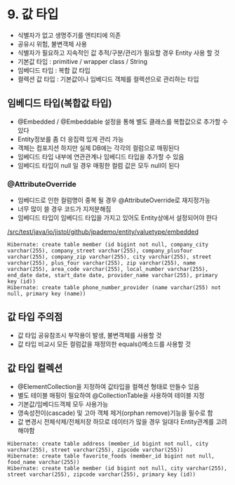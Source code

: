 # 9. 값 타입 #
- 식별자가 없고 생명주기를 엔티티에 의존
- 공유시 위험, 불변객체 사용
- 식별자가 필요하고 지속적인 값 추적/구분/관리가 필요할 경우 Entity 사용 할 것
- 기본값 타입 : primitive / wrapper class / String
- 임베디드 타입 : 복합 값 타입
- 컬렉션 값 타입 : 기본값이나 임베디드 객체를 컬렉션으로 관리하는 타입  

임베디드 타입(복합값 타입)
----
- @Embedded / @Embeddable 설정을 통해 별도 클래스를 복합값으로 추가할 수 있다
- Entity정보를 좀 더 응집력 있게 관리 가능
- 객체는 컴포지션 하지만 실제 DB에는 각각의 컬럼으로 매핑된다
- 임베디드 타입 내부에 연관관계나 임베디드 타입을 추가할 수 있음
- 임베디드 타입이 null 일 경우 매핑한 컬럼 값은 모두 null이 된다

### @AttributeOverride ###
- 임베디드로 인한 컬럼명이 중복 될 경우 @AttributeOverride로 재지정가능
- 너무 많이 쓸 경우 코드가 지저분해짐
- 임베디드 타입이 임베디드 타입을 가지고 있어도 Entity상에서 설정되어야 한다

[/src/test/java/io/jistol/github/jpademo/entity/valuetype/embedded](/src/test/java/io/jistol/github/jpademo/entity/valuetype/embedded)    

```text
Hibernate: create table member (id bigint not null, company_city varchar(255), company_street varchar(255), company_plusfour varchar(255), company_zip varchar(255), city varchar(255), street varchar(255), plus_four varchar(255), zip varchar(255), name varchar(255), area_code varchar(255), local_number varchar(255), end_date date, start_date date, provider_name varchar(255), primary key (id))
Hibernate: create table phone_number_provider (name varchar(255) not null, primary key (name))
``` 

값 타입 주의점
----
- 값 타입 공유참조시 부작용이 발생, 불변객체를 사용할 것
- 값 타입 비교시 모든 컬럼값을 재정의한 equals()메소드를 사용할 것

값 타입 컬렉션
----
- @ElementCollection을 지정하여 값타입을 컬렉션 형태로 만들수 있음
- 별도 테이블 매핑이 필요하여 @CollectionTable을 사용하여 테이블 지정
- 기본값/임베디드객체 모두 사용가능
- 영속성전이(cascade) 및 고아 객체 제거(orphan remove)기능을 필수로 함
- 값 변경시 전체삭제/전체저장 하므로 데이터가 많을 경우 일대다 Entity관계를 고려해야함

```text
Hibernate: create table address (member_id bigint not null, city varchar(255), street varchar(255), zipcode varchar(255))
Hibernate: create table favorite_foods (member_id bigint not null, food_name varchar(255))
Hibernate: create table member (id bigint not null, city varchar(255), street varchar(255), zipcode varchar(255), primary key (id))
```


